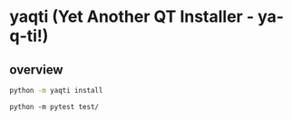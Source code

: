 # yaqti (Yet Another QT Installer - ya-q-ti!)
## overview


```bash
python -m yaqti install 
```

```
python -m pytest test/
```